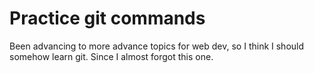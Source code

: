 # Practice git commands

Been advancing to more advance topics for web dev, so I think I should somehow learn git. Since I almost forgot this one.
